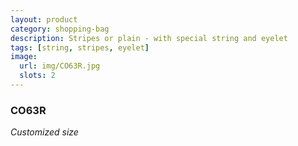```yaml
---
layout: product
category: shopping-bag
description: Stripes or plain - with special string and eyelet
tags: [string, stripes, eyelet]
image:
  url: img/CO63R.jpg
  slots: 2
---
```


### CO63R

*Customized size*
